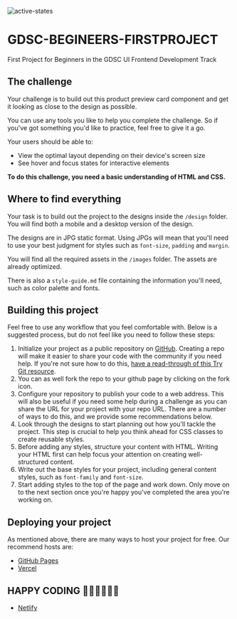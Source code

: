 
![active-states](https://github.com/Show108/GDSC-BEGINEERS-FIRSTPROJECT/assets/103947598/2c4e6ae3-d949-4041-baf9-638ee468d5e4)

# GDSC-BEGINEERS-FIRSTPROJECT
First Project for Beginners in the GDSC UI Frontend Development Track





## The challenge

Your challenge is to build out this product preview card component and get it looking as close to the design as possible.

You can use any tools you like to help you complete the challenge. So if you've got something you'd like to practice, feel free to give it a go.

Your users should be able to:

- View the optimal layout depending on their device's screen size
- See hover and focus states for interactive elements


**To do this challenge, you need a basic understanding of HTML and CSS.**


## Where to find everything

Your task is to build out the project to the designs inside the `/design` folder. You will find both a mobile and a desktop version of the design. 

The designs are in JPG static format. Using JPGs will mean that you'll need to use your best judgment for styles such as `font-size`, `padding` and `margin`. 

You will find all the required assets in the `/images` folder. The assets are already optimized.

There is also a `style-guide.md` file containing the information you'll need, such as color palette and fonts.

## Building this project

Feel free to use any workflow that you feel comfortable with. Below is a suggested process, but do not feel like you need to follow these steps:

1. Initialize your project as a public repository on [GitHub](https://github.com/). Creating a repo will make it easier to share your code with the community if you need help. If you're not sure how to do this, [have a read-through of this Try Git resource](https://try.github.io/).
2. You can as well fork the repo to your github page by clicking on the fork icon.
3. Configure your repository to publish your code to a web address. This will also be useful if you need some help during a challenge as you can share the URL for your project with your repo URL. There are a number of ways to do this, and we provide some recommendations below.
4. Look through the designs to start planning out how you'll tackle the project. This step is crucial to help you think ahead for CSS classes to create reusable styles.
5. Before adding any styles, structure your content with HTML. Writing your HTML first can help focus your attention on creating well-structured content.
6. Write out the base styles for your project, including general content styles, such as `font-family` and `font-size`.
7. Start adding styles to the top of the page and work down. Only move on to the next section once you're happy you've completed the area you're working on.

## Deploying your project

As mentioned above, there are many ways to host your project for free. Our recommend hosts are:

- [GitHub Pages](https://pages.github.com/)
- [Vercel](https://vercel.com/)

## HAPPY CODING 🚀🚀😎😎🤩💥
- [Netlify](https://www.netlify.com/)
